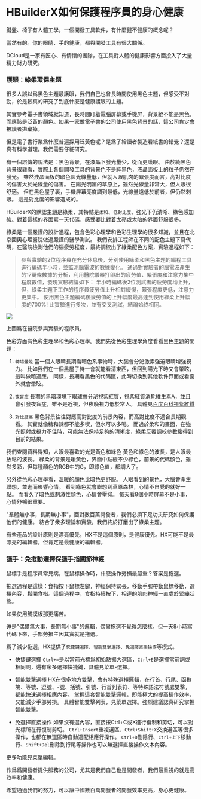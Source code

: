 # HBuilderX如何保護程序員的身心健康

鍵盤、椅子有人體工學，一個開發工具軟件，有什麼健不健康的概念呢？

當然有的。你的眼睛、手的健康，都與開發工具有很大關係。

DCloud是一家有匠心、有情懷的團隊，在工具對人體的健康影響方面投入了大量精力財力研究。

### 護眼：綠柔環保主題

很多人誤以爲黑色主題最護眼，我們自己也曾長時間使用黑色主題，但感受不對勁，於是較真的研究了到底什麼是健康護眼的主題。

其實參考電子書領域就知道，長時間盯着電腦屏幕或手機屏，背景絕不能是黑色，而應該是泛黃的顏色。如果一家做電子書的公司使用黑色背景的話，這公司肯定會被讀者拋棄掉。

但是電子書行業爲什麼普遍採用泛黃色呢？是爲了給讀者製造看紙書的錯覺？還是真有科學道理。我們需要仔細研究。

有一個誤傳的說法是：黑色背景，在液晶下發光量少，從而更護眼。
由於純黑色背景很難看，實際上各個開發工具的背景色不是純黑色，液晶面板上的粒子仍然在發光。
雖然液晶面板的暗色區光線量低，但就人眼肌肉的緊張度而言，高對比度的傷害大於光線量的傷害。
在陽光明媚的草原上，雖然光線量非常大，但人眼很舒適。
但在黑色屋子裏，手機屏幕亮度調到最低，光線量遠低於前者，但仍然刺眼。
這是對比度的影響造成的。

HBuilderX的默認主題是綠柔，其特點是`柔和`、`低對比度`、強光下仍清晰、綠色感加強。對着這樣的界面寫一天代碼，感受要比對着太亮或太暗的界面舒服很多。

綠柔是一個嚴謹的設計過程，包含色彩心理學和色彩生理學的很多知識，並且在北京國奧心理醫院做過嚴謹的醫學測試。
我們安排工程師在不同的配色主題下寫代碼，在醫院檢測他們的腦疲勞程度，最終調校出了綠柔配色方案，實驗過程如下：

> 參與實驗的2位程序員在充分休息後，分別使用綠柔和黑色主題的編程工具進行編碼半小時，並監測腦電波的數據變化。
> 通過對實驗者的腦電波產生的17萬條數據的分析，利用醫院儀器打印出的疲勞值、緊張度和注意力集中程度數值，發現實驗結論如下：
> 半小時編碼後2位測試者的疲勞度均上升，但，綠柔主題下工作的程序員疲勞值上升相對緩慢，緊張程度更低，注意力更集中。
> 使用黑色主題編碼後疲勞值的上升幅度最高達到使用綠柔上升幅度的700%!
> 此實驗進行多次，並有交叉測試，結論始終相同。

![](http://dcloud.io/images/pic-2.jpg)

上圖爲在醫院參與實驗的程序員。

色彩方面有色彩生理學和色彩心理學。我們先從色彩生理學角度看看黑色主題的問題：

1. `轉場暈眩`
當一個人眼睛長期看暗色系事物時，大腦會分泌激素強迫眼睛增強視力。
比如我們在一個黑屋子待一會就能看清東西，但回到陽光下時又會暈眩，這叫做暗適應。
同樣，長期看黑色的代碼區，此時切換到其他軟件界面或看窗外就會暈眩。

2. `夜盲症`
長期的黑暗環境下眼球會分泌視紫紅質，視紫紅質消耗維生素A，並且會引發夜盲症，雖不是近視，但夜晚視力低於常人。
具體見[百度百科視紫紅質](https://baike.baidu.com/item/%E8%A7%86%E7%B4%AB%E7%BA%A2%E8%B4%A8)

3. `對比度高`
黑色背景往往對應高對比度的前景內容，而高對比度不適合長期觀看。
其實就像糖和辣都不能多喫，但水可以多喝。
而過於柔和的畫面，在強光照射或視力不佳時，可能無法保持足夠的清晰度，綠柔反覆調校參數纔得到目前的結果。

我們查閱資料得知，人眼最喜歡的光是黃色和綠色
黃色和綠色的波長，是人眼最放鬆的波長。
綠柔的背景是暖黃色，界面中點綴不少綠色，前景的代碼顏色，雖然多彩，但每種顏色的RGB中的G，即綠色值，都調大了。

另外從色彩心理學看，溫暖的顏色比暗色更舒服。
人眼看到的景色，大腦會產生聯想，並進而影響心情。
看到綠色就會聯想到草原森林，心情不自覺的就好一點。
而看久了暗色或刺激性顏色，心情會壓抑。
每天看8個小時屏幕不是小事，心情舒暢很重要。

"羣體無小事，長期無小事"，面對數百萬開發者，我們必須下足功夫研究如何保護他們的健康。
結合了衆多理論和實驗，我們終於打磨出了綠柔主題。

有些產品的設計原則是漂亮優先，HX不是這個原則，是健康優先。HX可能不是最漂亮的編輯器，但肯定是最健康的編輯器。

### 護手：免拖動選擇保護手指關節神經

鼠標手是程序員常見病，在鼠標操作時，什麼操作勞損最嚴重？答案是拖選。

拖選過程是這樣：食指按下鼠標左鍵，神經保持緊張，移動手腕帶動鼠標移動，選擇內容，鬆開食指。這個過程中，食指持續按下，相連的肌肉神經一直處於緊繃狀態。

如果使用觸摸板那更痛苦。

還是"偶爾無大事，長期無小事"的邏輯，偶爾拖選不覺得怎麼樣，但一天8小時寫代碼下來，手部勞損主因其實就是拖選。

爲了減少拖選，HX提供了`快捷鍵選擇`、`智能雙擊選擇`、`免選擇直接操作`等模式。

- 快捷鍵選擇
`Ctrl+=`是以當前光標爲初始點擴大選區，`Ctrl+E`是選擇當前詞或相同詞，還有衆多選擇快捷鍵，具體見菜單-選擇。

- 智能雙擊選擇
HX在很多地方雙擊，會有特殊選擇邏輯，在行首、行尾、函數塊、等號、逗號、-號、括號、引號、行首列表符、<!-- -->等特殊語法符號處雙擊，都能快速選擇相應內容。
掌握這套智能雙擊邏輯，即能極大的提高操作效率，又能減少手部勞損。
具體智能雙擊列表，見菜單選擇。強烈建議認真研究掌握智能雙擊。

- 免選擇直接操作
如果沒有選內容，直接按Ctrl+C或X進行復制和剪切，可以對光標所在行復制剪切。
`Ctrl+Insert`重複選區、`Ctrl+Shift+X`交換選區等很多操作，也都在無選區時自動適配相應行操作。
`Ctrl+D`刪除行、`Ctrl+上下`移動行、`Shift+Del`刪除到行尾等操作也可以無選擇直接操作文本內容。

更多功能見菜單編輯。


作爲爲開發者提供服務的公司，尤其是我們自己也是開發者，我們最重視的就是高效率和健康。

希望通過我們的努力，可以讓中國數百萬開發者的開發效率更高，身心更健康。

